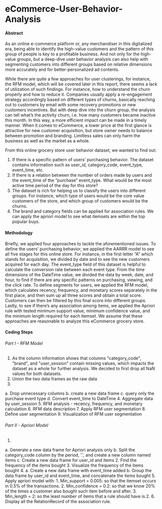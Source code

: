 # eCommerce-User-Behavior-Analysis
#### Abstract
As an online e-commerce platform or, any merchandiser in this digitalized era, being able to identify the high-value customers and the pattern of this group of people is key to a profitable business. And not only for the high-value groups, but a deep-dive user behavior analysis can also help with segmenting customers into different groups based on relative dimensions more accurately and for better-personalized ad contents. 

While there are quite a few approaches for user clusterings, for instance, the RFM model, which will be covered later in this report, there seems a lack of utilization of such findings. For instance, how to understand the churn properly and how to reduce it. Companies usually apply a re-engagement strategy accordingly based on different types of churns, basically reaching out to customers by email with some recovery promotions or new customers incentives. But with deep dive into the churn group, the analysis can tell what’s the activity churn, i.e. how many customers became inactive this month. In this way, a more efficient impact can be made in a timely manner. When it comes to eCommerce, a lower price at the first glance is attractive for new customer acquisition, but store owner needs to balance between promotion and branding. Limitless sales can only harm the business as well as the market as a whole.

From this online grocery store user behavior dataset, we wanted to find out:
1. If there is a specific pattern of users’ purchasing behavior. The dataset contains information such as user_id, category_code, event_type, event_time, etc. 
2. If there is a relation between the number of orders made by users and the event_time of the “purchase” event_type. What would be the most active time period of the day for this store?
3. The dataset is rich for helping us to classify the users into different groups. For instance, which type of users would be the core value customers of the store, and which group of customers would be the churns.
4. The brand and category fields can be applied for association rules. We can apply the apriori model to see what itemsets are within the top popular buys.

#### Methodology
Briefly, we applied four approaches to tackle the aforementioned issues. To define the users’ purchasing behavior, we applied the AARRR model to see all five stages for this online store. For instance, in the first letter “A” which stands for acquisition, we divided by date and to see the new customers acquired for each day. The event_type field of this dataset is helpful to calculate the conversion rate between each event type. From the time dimensions of the DateTime value, we divided the data by week, date, and hour, to find if there are any specific patterns on purchasing, viewing, and the click rate. To define segments for users, we applied the RFM model, which calculates recency, frequency, and monetary scores separately in the first place, and then sum up all three scores and obtain a total score. Customers can then be filtered by this final score into different groups. Lastly, to see if there’s any association among items, we applied the Apriori rule with tested minimum support value, minimum confidence value, and the minimum length required for each itemset. We assume that these approaches are reasonable to analyze this eCommerce grocery store.

#### Coding Steps

###### Part I - RFM Model

1. As the column information shows that columns &quot;category\_code&quot;, &quot;brand&quot;, and &quot;user\_session&quot; contain missing values, which impacts the dataset as a whole for further analysis. We decided to first drop all NaN values for both datasets.
2. Union the two data frames as the raw data
3.
  a. Drop unnecessary columns
  b. create a new data frame
  c. query only the purchase event type
  d. Convert event\_time to DateTime
4. Aggregate data by user\_session
5. RFM analysis - recency, frequency, and monetary calculation
6. RFM data description
7. Apply RFM user segmentation
8. Define user segmentation
9. Visualization of RFM user segmentation

###### Part II - Apriori Model

1. 
  a. Generate a new data frame for Apriori analysis only
  b. Split the category\_code column by the period, &#39;.&#39;, and create a new column named items
  c. Create a new data frame for user\_id and items
2. Find the frequency of the items bought
3. Visualize the frequency of the items bought
4.
  a. Create a new data frame with event\_time added
  b. Group the data frame by user\_id and event\_time, and concatenate the items bought
5. Apply apriori model with:
    1. Min\_support = 0.005: so that the itemset occurs in 0.5% of the transactions.
    2. Min\_confidence = 0.2: so that we know 20% of the times a customer also bought such item before and after.
    3. Min\_length = 2: so the least number of items that a rule should have is 2.
6. Display all the RelationRecord of the association rule.
